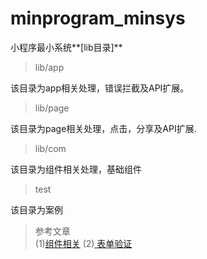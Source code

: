 # minprogram_minsys
小程序最小系统**[lib目录]**


 
>lib/app 

该目录为app相关处理，错误拦截及API扩展。


>lib/page

该目录为page相关处理，点击，分享及API扩展.


>lib/com

该目录为组件相关处理，基础组件



>test

该目录为案例


>参考文章   
 (1)[组件相关](http://http://www.wxapp-union.com/thread-4403-1-1.html)
 (2)[ 表单验证](https://github.com/skyvow/wx-extend/blob/master/docs/components/validate.md)





